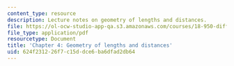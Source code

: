 ```yaml
---
content_type: resource
description: Lecture notes on geometry of lengths and distances.
file: https://ol-ocw-studio-app-qa.s3.amazonaws.com/courses/18-950-differential-geometry-fall-2008/624f231226f7c15ddce6ba6dfad2db64_ch4_revised.pdf
file_type: application/pdf
resourcetype: Document
title: 'Chapter 4: Geometry of lengths and distances'
uid: 624f2312-26f7-c15d-dce6-ba6dfad2db64
---
```

